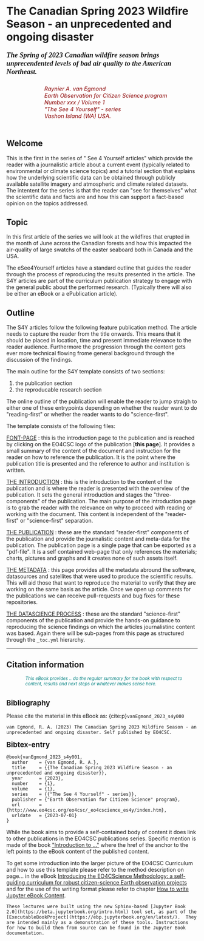 # The Canadian Spring 2023 Wildfire Season - an unprecedented and ongoing disaster
<div style="margin-top:20px;">
    
<span style="font-size:14pt; font-weight:bold; font-style:italic; font-family:serif;">The Spring of 2023 Canadian wildfire season brings unprecendented levels of bad air quality to the American Northeast.</span> 
</div>

<div style="font-style:italic;color:darkred;font-size:11pt;margin-top:25px;margin-bottom:50px">
    <div style="margin-left:100px">
    Raynier A. van Egmond <br>
    Earth Observation for Citizen Science program <br>
    Number xxx / Volume 1 <br>
    "The See 4 Yourself" - series <br>
    Vashon Island (WA) USA. <br>
    </div>
</div>

## Welcome

This is the first in the series of " See 4 Yourself articles" which provide the reader with a journalistic article about a current event (typically related to environmental or climate science topics) and a tutorial section that explains how the underlying scientific data can be obtained through publicly available satellite imagery and atmospheric and climate related datasets. The intentent for the series is that the reader can "see for themselves" what the scientific data and facts are and how this can support a fact-based opinion on the topics addressed.

## Topic
In this first article of the series we will look at the wildfires that erupted in the month of June across the Canadian forests and how this impacted the air-quality of large swatchs of the easter seaboard both in Canada and the USA.

The eSee4Yourself articles have a standard outline that guides the reader through the process of reproducing the results presented in the article. The S4Y articles are part of the curriculum publication strategy to engage with the general public about the performed research. (Typically there will also be either an eBook or a ePublication article).

## Outline
The S4Y articles follow the following feature publication method. The article needs to capture the reader from the title onwards. This means that it should be placed in location, time and present immediate relevance to the reader audience. Furthermore the progression through the content gets ever more technical flowing frome general background through the discussion of the findings.

The main outline for the S4Y template consists of two sections:

1. the publication section
1. the reproducable research section

The online outline of the publication will enable the reader to jump straigh to either one of these entrypoints depending on whether the reader want to do "reading-first" or whether the reader wants to do "science-first".

The template consists of the following files:

[FONT-PAGE](index.md)
: this is the introduction page to the publication and is reached by clicking on the EO4CSC logo of the publication [__this page__]. It provides a small summary of the content of the document and instruction for the reader on how to reference the publication. It is the point where the publication title is presented and the reference to author and institution is written.

[THE INTRODUCTION](./content/110_introduction.md)
: this is the introduction to the content of the publication and is where the reader is presented with the overview of the publication. It sets the general introduction and stages the "three-components" of the publication. The main purpose of the introduction page is to grab the reader with the relevance on why to proceed with reading or working with the document. This content is independent of the "reader-first" or "science-first" separation.

[THE PUBLICATION](./content/120_the_publication.md)
: these are the standard "reader-first" components of the publication and provide the journalistic content and meta-data for the publication. The publication page is a single page that can be exported as a "pdf-file". It is a self contained web-page that only references the materials; charts, pictures and graphs and it creates none of such assets itself.

[THE METADATA](./content/130_the_metadata.md)
: this page provides all the metadata abround the software, datasources and satellites that were used to produce the scientific results. This will aid those that want to reproduce the material to verify that they are working on the same basis as the article. Once we open up comments for the publications we can receive pull-requests and bug fixes for these repositories.  

[THE DATASCIENCE PROCESS](./content/140_the_science.md)
: these are the standard "science-first" components of the publication and provide the hands-on guidance to reproducing the science findings on which the articles journalistinc content was based. Again there will be sub-pages from this page as structured through the `_toc.yml` hierarchy. 

------

## Citation information

<div style="font-size:smaller; color: teal; font-style:italic;margin-left:50px;">
This eBook provides .. do the regular summary for the book with respect to content, results and next steps or whatever makes sense here. 
</div>


<div style="font-size:14pt; font-weight:bolder;margin-top:2rem;">Bibliography</div>

Please cite the material in this eBook as: {cite:p}`vanEgmond_2023_s4y000`

```
van Egmond, R. A. (2023) The Canadian Spring 2023 Wildfire Season - an unprecedented and ongoing disaster. Self published by EO4CSC.
```

<span style="font-size:14pt; font-weight:bolder;margin-top:40px">Bibtex-entry</span>

```
@book{vanEgmond_2023_s4y001,
  author    = {van Egmond, R. A.},
  title     = {{The Canadian Spring 2023 Wildfire Season - an unprecedented and ongoing disaster}},
  year      = {2023},
  number    = {1},
  volume    = {1},
  series    = {{"The See 4 Yourself" - series}},
  publisher = {"Earth Observation for Citizen Science" program},
  url       = {http://www.eo4csc.org/eo4csc/_eo4cscience_es4y/index.htm},
  urldate   = {2023-07-01}
}
```

While the book aims to provide a self-contained body of content it does link to other publications in the EO4CSC publications series. Specific mention is made of the book <a href="http://github.com/eo4cscience" target='_blank'>"Introduction to ..."</a> where the href of the anchor to the left points to the eBook content of the published content.

To get some introduction into the larger picture of the EO4CSC Curriculum and how to use this template please refer to the method description on page... in the eBook <a href="http://github.com/eo4cscience" target='_blank'> Introducing the EO4CScience Methodology: a self-guiding curriculum for robust citizen-science Earth observation projects</a> and for the use of the writing format please refer to chapter [How to write Jupyter eBook Content](../docs/how_to_write_ebook_content).

```{note}
These lectures were built using the new Sphinx-based [Jupyter Book 2.0](https://beta.jupyterbook.org/intro.html) tool set, as part of the [ExecutableBookProject](https://ebp.jupyterbook.org/en/latest/).  They are intended mainly as a demonstration of these tools. Instructions for how to build them from source can be found in the Jupyter Book documentation.
```

